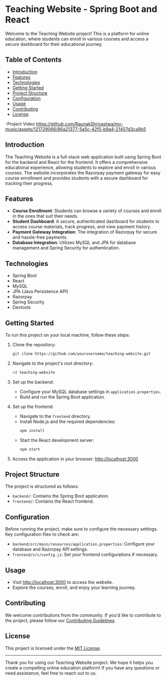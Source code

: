 # Teaching Website - Spring Boot and React

Welcome to the Teaching Website project! This is a platform for online education, where students can enroll in various courses and access a secure dashboard for their educational journey.

## Table of Contents

- [Introduction](#introduction)
- [Features](#features)
- [Technologies](#technologies)
- [Getting Started](#getting-started)
- [Project Structure](#project-structure)
- [Configuration](#configuration)
- [Usage](#usage)
- [Contributing](#contributing)
- [License](#license)

-Project Video
https://github.com/RaunakShrivastwa/my-music/assets/121729066/86a21377-5a5c-42f5-b9a4-21457d3ca9b5



## Introduction

The Teaching Website is a full-stack web application built using Spring Boot for the backend and React for the frontend. It offers a comprehensive educational experience, allowing students to explore and enroll in various courses. The website incorporates the Razorpay payment gateway for easy course enrollment and provides students with a secure dashboard for tracking their progress.

## Features

- **Course Enrollment**: Students can browse a variety of courses and enroll in the ones that suit their needs.
- **Student Dashboard**: A secure, authenticated dashboard for students to access course materials, track progress, and view payment history.
- **Payment Gateway Integration**: The integration of Razorpay for secure and hassle-free payments.
- **Database Integration**: Utilizes MySQL and JPA for database management and Spring Security for authentication.

## Technologies

- Spring Boot
- React
- MySQL
- JPA (Java Persistence API)
- Razorpay
- Spring Security
- Devtools

## Getting Started

To run this project on your local machine, follow these steps:

1. Clone the repository:
   ```sh
   git clone https://github.com/yourusername/teaching-website.git
   ```

2. Navigate to the project's root directory:
   ```sh
   cd teaching-website
   ```

3. Set up the backend:
   - Configure your MySQL database settings in `application.properties`.
   - Build and run the Spring Boot application.

4. Set up the frontend:
   - Navigate to the `frontend` directory.
   - Install Node.js and the required dependencies:
     ```sh
     npm install
     ```
   - Start the React development server:
     ```sh
     npm start
     ```

5. Access the application in your browser: [http://localhost:3000](http://localhost:3000)

## Project Structure

The project is structured as follows:

- `backend/`: Contains the Spring Boot application.
- `frontend/`: Contains the React frontend.

## Configuration

Before running the project, make sure to configure the necessary settings. Key configuration files to check are:

- `backend/src/main/resources/application.properties`: Configure your database and Razorpay API settings.
- `frontend/src/config.js`: Set your frontend configurations if necessary.

## Usage

- Visit [http://localhost:3000](http://localhost:3000) to access the website.
- Explore the courses, enroll, and enjoy your learning journey.

## Contributing

We welcome contributions from the community. If you'd like to contribute to the project, please follow our [Contributing Guidelines](CONTRIBUTING.md).

## License

This project is licensed under the [MIT License](LICENSE).

---

Thank you for using our Teaching Website project. We hope it helps you create a compelling online education platform! If you have any questions or need assistance, feel free to reach out to us.

